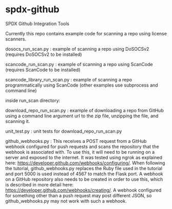 # spdx-github
SPDX Github Integration Tools

Currently this repo contains example code for scanning a repo using license scanners.

dosocs_run_scan.py : example of scanning a repo using DoSOCSv2 (requires DoSOCSv2 to be installed)

scancode_run_scan.py : example of scanning a repo using ScanCode (requires ScanCode to be installed)

scancode_library_run_scan.py : example of scanning a repo programmatically using ScanCode (other examples use subprocess and command line)

inside run_scan directory:

   download_repo_run_scan.py : example of downloading a repo from GitHub using a command line argument url to the zip file, unzipping the file, and scanning it.
  
   unit_test.py : unit tests for download_repo_run_scan.py

   github_webhooks.py : This receives a POST request from a GitHub webhook configured for push requests and scans the repository that the webhook is associated with.  To use this, it will need to be running on a server and exposed to the internet.  It was tested using ngrok as explained here: https://developer.github.com/webhooks/configuring/. When following the tutorial, github_webhooks.py replaces the Ruby file used in the tutorial and port 5000 is used instead of 4567 to match the Flask port.  A webhook on a GitHub repository also needs to be created in order to use this, which is described in more detail here: https://developer.github.com/webhooks/creating/.  A webhook configured for something other than a push request may post different JSON, so github_webhooks.py may not work with such a webhook.
